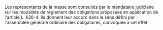   
 Les représentants de la masse sont consultés par le mandataire judiciaire sur les modalités de règlement des obligations proposées en application de l'article L. 626-4. Ils donnent leur accord dans le sens défini par l'assemblée générale ordinaire des obligataires, convoquée à cet effet.  

  
